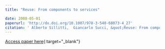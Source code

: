 ```yaml
---
title: "Reuse: From components to services"

date: 2008-05-01
paperurl: 'http://dx.doi.org/10.1007/978-3-540-68073-4_27'
citation: ' Alberto Sillitti,  Giancarlo Succi, &quot;Reuse: From components to services.&quot;, 2008.'
---
```

[Access paper here](http://dx.doi.org/10.1007/978-3-540-68073-4_27){:target="_blank"}
